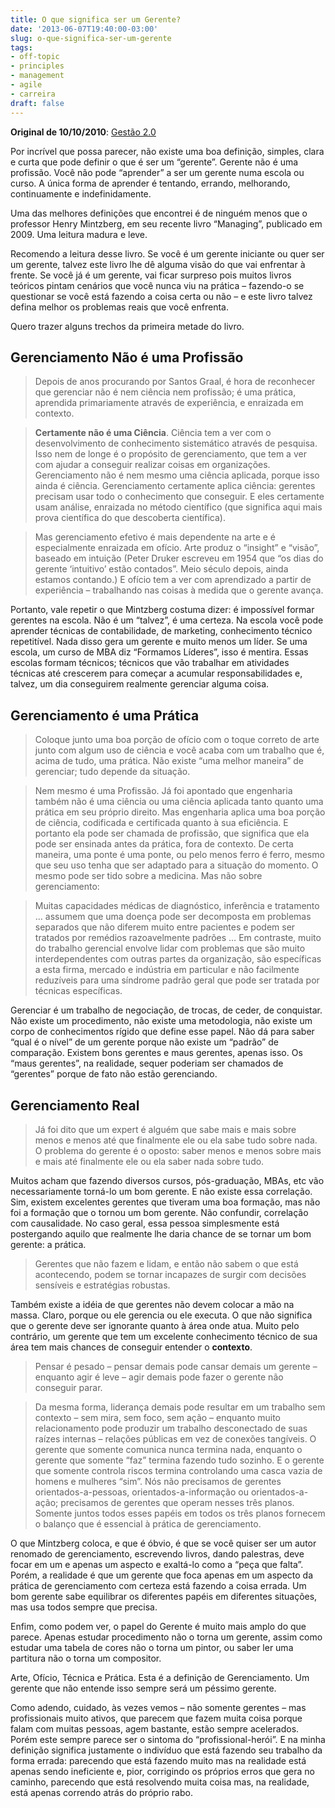 ```yaml
---
title: O que significa ser um Gerente?
date: '2013-06-07T19:40:00-03:00'
slug: o-que-significa-ser-um-gerente
tags:
- off-topic
- principles
- management
- agile
- carreira
draft: false
---
```


**Original de 10/10/2010**: [Gestão 2.0](http://info.abril.com.br/noticias/rede/gestao20/gestao/o-que-significa-ser-um-gerente/)

Por incrível que possa parecer, não existe uma boa definição, simples, clara e curta que pode definir o que é ser um “gerente”. Gerente não é uma profissão. Você não pode “aprender” a ser um gerente numa escola ou curso. A única forma de aprender é tentando, errando, melhorando, continuamente e indefinidamente.

Uma das melhores definições que encontrei é de ninguém menos que o professor Henry Mintzberg, em seu recente livro “Managing”, publicado em 2009. Uma leitura madura e leve.

<div id='playeriQYQtEuITsRw'></div>
<script type='text/javascript'>
    jwplayer('playeriQYQtEuITsRw').setup({
        file: 'https://s3.amazonaws.com/videos-akitaonrails/Akitaonrails-HenryMintzbergSobreMBAs258.flv',
        title: 'Henry Mintzberg',
        width: '100%',
        aspectratio: '4:3',
        fallback: 'false'
    });
</script>

Recomendo a leitura desse livro. Se você é um gerente iniciante ou quer ser um gerente, talvez este livro lhe dê alguma visão do que vai enfrentar à frente. Se você já é um gerente, vai ficar surpreso pois muitos livros teóricos pintam cenários que você nunca viu na prática – fazendo-o se questionar se você está fazendo a coisa certa ou não – e este livro talvez defina melhor os problemas reais que você enfrenta.

Quero trazer alguns trechos da primeira metade do livro.

## Gerenciamento Não é uma Profissão

> Depois de anos procurando por Santos Graal, é hora de reconhecer que gerenciar não é nem ciência nem profissão; é uma prática, aprendida primariamente através de experiência, e enraizada em contexto.

> **Certamente não é uma Ciência**. Ciência tem a ver com o desenvolvimento de conhecimento sistemático através de pesquisa. Isso nem de longe é o propósito de gerenciamento, que tem a ver com ajudar a conseguir realizar coisas em organizações. Gerenciamento não é nem mesmo uma ciência aplicada, porque isso ainda é ciência. Gerenciamento certamente aplica ciência: gerentes precisam usar todo o conhecimento que conseguir. E eles certamente usam análise, enraizada no método científico (que significa aqui mais prova científica do que descoberta científica).

> Mas gerenciamento efetivo é mais dependente na arte e é especialmente enraizada em ofício. Arte produz o “insight” e “visão”, baseado em intuição (Peter Druker escreveu em 1954 que “os dias do gerente ‘intuitivo’ estão contados”. Meio século depois, ainda estamos contando.) E ofício tem a ver com aprendizado a partir de experiência – trabalhando nas coisas à medida que o gerente avança.

Portanto, vale repetir o que Mintzberg costuma dizer: é impossível formar gerentes na escola. Não é um “talvez”, é uma certeza. Na escola você pode aprender técnicas de contabilidade, de marketing, conhecimento técnico repetitível. Nada disso gera um gerente e muito menos um líder. Se uma escola, um curso de MBA diz “Formamos Líderes”, isso é mentira. Essas escolas formam técnicos; técnicos que vão trabalhar em atividades técnicas até crescerem para começar a acumular responsabilidades e, talvez, um dia conseguirem realmente gerenciar alguma coisa.

## Gerenciamento é uma Prática

> Coloque junto uma boa porção de ofício com o toque correto de arte junto com algum uso de ciência e você acaba com um trabalho que é, acima de tudo, uma prática. Não existe “uma melhor maneira” de gerenciar; tudo depende da situação.

> Nem mesmo é uma Profissão. Já foi apontado que engenharia também não é uma ciência ou uma ciência aplicada tanto quanto uma prática em seu próprio direito. Mas engenharia aplica uma boa porção de ciência, codificada e certificada quanto à sua eficiência. E portanto ela pode ser chamada de profissão, que significa que ela pode ser ensinada antes da prática, fora de contexto. De certa maneira, uma ponte é uma ponte, ou pelo menos ferro é ferro, mesmo que seu uso tenha que ser adaptado para a situação do momento. O mesmo pode ser tido sobre a medicina. Mas não sobre gerenciamento:

> Muitas capacidades médicas de diagnóstico, inferência e tratamento … assumem que uma doença pode ser decomposta em problemas separados que não diferem muito entre pacientes e podem ser tratados por remédios razoavelmente padrões … Em contraste, muito do trabalho gerencial envolve lidar com problemas que são muito interdependentes com outras partes da organização, são específicas a esta firma, mercado e indústria em particular e não facilmente reduzíveis para uma síndrome padrão geral que pode ser tratada por técnicas específicas.

Gerenciar é um trabalho de negociação, de trocas, de ceder, de conquistar. Não existe um procedimento, não existe uma metodologia, não existe um corpo de conhecimentos rígido que define esse papel. Não dá para saber “qual é o nível” de um gerente porque não existe um “padrão” de comparação. Existem bons gerentes e maus gerentes, apenas isso. Os “maus gerentes”, na realidade, sequer poderiam ser chamados de “gerentes” porque de fato não estão gerenciando.

## Gerenciamento Real

> Já foi dito que um expert é alguém que sabe mais e mais sobre menos e menos até que finalmente ele ou ela sabe tudo sobre nada. O problema do gerente é o oposto: saber menos e menos sobre mais e mais até finalmente ele ou ela saber nada sobre tudo.

Muitos acham que fazendo diversos cursos, pós-graduação, MBAs, etc vão necessariamente torná-lo um bom gerente. E não existe essa correlação. Sim, existem excelentes gerentes que tiveram uma boa formação, mas não foi a formação que o tornou um bom gerente. Não confundir, correlação com causalidade. No caso geral, essa pessoa simplesmente está postergando aquilo que realmente lhe daria chance de se tornar um bom gerente: a prática.

> Gerentes que não fazem e lidam, e então não sabem o que está acontecendo, podem se tornar incapazes de surgir com decisões sensíveis e estratégias robustas.

Também existe a idéia de que gerentes não devem colocar a mão na massa. Claro, porque ou ele gerencia ou ele executa. O que não significa que o gerente deve ser ignorante quanto à área onde atua. Muito pelo contrário, um gerente que tem um excelente conhecimento técnico de sua área tem mais chances de conseguir entender o **contexto**.

> Pensar é pesado – pensar demais pode cansar demais um gerente – enquanto agir é leve – agir demais pode fazer o gerente não conseguir parar.

> Da mesma forma, liderança demais pode resultar em um trabalho sem contexto – sem mira, sem foco, sem ação – enquanto muito relacionamento pode produzir um trabalho desconectado de suas raízes internas – relações públicas em vez de conexões tangíveis. O gerente que somente comunica nunca termina nada, enquanto o gerente que somente “faz” termina fazendo tudo sozinho. E o gerente que somente controla riscos termina controlando uma casca vazia de homens e mulheres “sim”. Nós não precisamos de gerentes orientados-a-pessoas, orientados-a-informação ou orientados-a-ação; precisamos de gerentes que operam nesses três planos. Somente juntos todos esses papéis em todos os três planos fornecem o balanço que é essencial à prática de gerenciamento.

O que Mintzberg coloca, e que é óbvio, é que se você quiser ser um autor renomado de gerenciamento, escrevendo livros, dando palestras, deve focar em um e apenas um aspecto e exaltá-lo como a “peça que falta”. Porém, a realidade é que um gerente que foca apenas em um aspecto da prática de gerenciamento com certeza está fazendo a coisa errada. Um bom gerente sabe equilibrar os diferentes papéis em diferentes situações, mas usa todos sempre que precisa.

Enfim, como podem ver, o papel do Gerente é muito mais amplo do que parece. Apenas estudar procedimento não o torna um gerente, assim como estudar uma tabela de cores não o torna um pintor, ou saber ler uma partitura não o torna um compositor.

Arte, Ofício, Técnica e Prática. Esta é a definição de Gerenciamento. Um gerente que não entende isso sempre será um péssimo gerente.

Como adendo, cuidado, às vezes vemos – não somente gerentes – mas profissionais muito ativos, que parecem que fazem muita coisa porque falam com muitas pessoas, agem bastante, estão sempre acelerados. Porém este sempre parece ser o sintoma do “profissional-herói”. E na minha definição significa justamente o indivíduo que está fazendo seu trabalho da forma errada: parecendo que está fazendo muito mas na realidade está apenas sendo ineficiente e, pior, corrigindo os próprios erros que gera no caminho, parecendo que está resolvendo muita coisa mas, na realidade, está apenas correndo atrás do próprio rabo.
